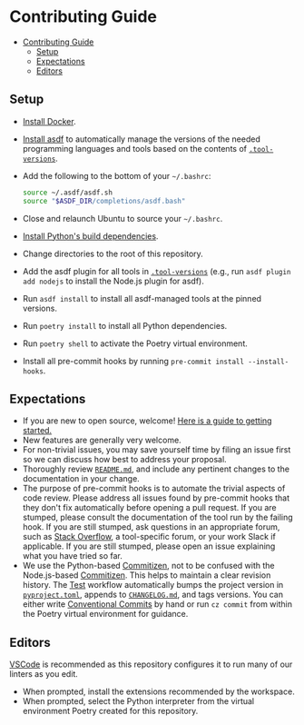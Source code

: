 # Contributing Guide

<!--TOC-->

- [Contributing Guide](#contributing-guide)
  - [Setup](#setup)
  - [Expectations](#expectations)
  - [Editors](#editors)

<!--TOC-->

## Setup

- [Install Docker](https://docs.docker.com/get-docker/).
- [Install asdf](https://asdf-vm.com/guide/getting-started.html) to
  automatically manage the versions of the needed programming languages and
  tools based on the contents of [`.tool-versions`](.tool-versions).
- Add the following to the bottom of your `~/.bashrc`:

  ```bash
  source ~/.asdf/asdf.sh
  source "$ASDF_DIR/completions/asdf.bash"
  ```

- Close and relaunch Ubuntu to source your `~/.bashrc`.
- [Install Python's build dependencies](https://github.com/pyenv/pyenv/wiki#suggested-build-environment).
- Change directories to the root of this repository.
- Add the asdf plugin for all tools in [`.tool-versions`](.tool-versions) (e.g.,
  run `asdf plugin add nodejs` to install the Node.js plugin for asdf).
- Run `asdf install` to install all asdf-managed tools at the pinned versions.
- Run `poetry install` to install all Python dependencies.
- Run `poetry shell` to activate the Poetry virtual environment.
- Install all pre-commit hooks by running `pre-commit install --install-hooks`.

## Expectations

- If you are new to open source, welcome!
  [Here is a guide to getting started.](https://opensource.guide/how-to-contribute/)
- New features are generally very welcome.
- For non-trivial issues, you may save yourself time by filing an issue first
  so we can discuss how best to address your proposal.
- Thoroughly review [`README.md`](README.md), and include any pertinent changes
  to the documentation in your change.
- The purpose of pre-commit hooks is to automate the trivial aspects of code
  review. Please address all issues found by pre-commit hooks that they don't
  fix automatically before opening a pull request. If you are stumped, please
  consult the documentation of the tool run by the failing hook. If you are
  still stumped, ask questions in an appropriate forum, such as
  [Stack Overflow](https://stackoverflow.com/), a tool-specific forum, or your
  work Slack if applicable. If you are still stumped, please open an issue
  explaining what you have tried so far.
- We use the Python-based
  [Commitizen](https://commitizen-tools.github.io/commitizen/), not to be
  confused with the Node.js-based
  [Commitizen](https://commitizen.github.io/cz-cli/). This helps to maintain a
  clear revision history. The
  [Test](.github/workflows/test.yaml) workflow automatically bumps
  the project version in [`pyproject.toml`](pyproject.toml), appends to
  [`CHANGELOG.md`](CHANGELOG.md), and tags versions.
  You can either write
  [Conventional Commits](https://www.conventionalcommits.org/) by hand or run
  `cz commit` from within the Poetry virtual environment for guidance.

## Editors

[VSCode](https://code.visualstudio.com/) is recommended as this repository
configures it to run many of our linters as you edit.

- When prompted, install the extensions recommended by the workspace.
- When prompted, select the Python interpreter from the virtual environment
  Poetry created for this repository.
